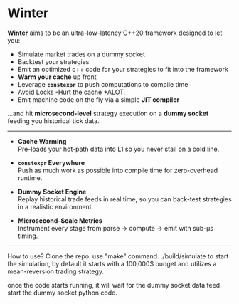 # Winter

**Winter** aims to be an ultra–low-latency C++20 framework designed to let you:
- Simulate market trades on a dummy socket
- Backtest your strategies
- Emit an optimized c++ code for your strategies to fit into the framework
- **Warm your cache** up front  
- Leverage **`constexpr`** to push computations to compile time
- Avoid Locks -Hurt the cache *ALOT.
- Emit machine code on the fly via a simple **JIT compiler**  

…and hit **microsecond-level** strategy execution on a **dummy socket** feeding you historical tick data.

---



- **Cache Warming**  
  Pre-loads your hot-path data into L1 so you never stall on a cold line.

- **`constexpr` Everywhere**  
  Push as much work as possible into compile time for zero-overhead runtime.

- **Dummy Socket Engine**  
  Replay historical trade feeds in real time, so you can back-test strategies in a realistic environment.

- **Microsecond-Scale Metrics**  
  Instrument every stage from parse → compute → emit with sub-µs timing.

---

How to use?
Clone the repo.
use "make" command.
./build/simulate to start the simulation, by default it starts with a 100,000$ budget and utilizes a mean-reversion trading strategy. 

once the code starts running, it will wait for the dummy socket data feed. 
start the dummy socket python code. 
